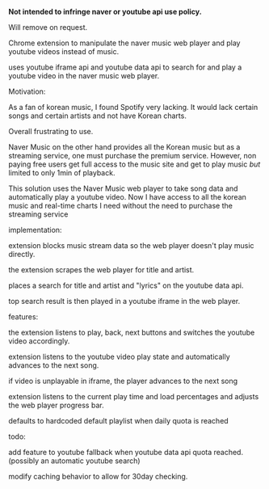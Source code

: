 __Not intended to infringe naver or youtube api use policy.__


Will remove on request.


Chrome extension to manipulate the naver music web player and play youtube videos instead of music.


uses youtube iframe api and youtube data api to search for and play a youtube video in the naver music web player.

Motivation:

  As a fan of korean music, I found Spotify very lacking. It would lack certain songs and certain artists and not have Korean charts. 
  
  Overall frustrating to use. 
  
  Naver Music on the other hand provides all the Korean music but as a streaming service, one must purchase the premium service. However, non paying free users get full access to the music site and get to play music _but_ limited to only 1min of playback. 

  This solution uses the Naver Music web player to take song data and automatically play a youtube video. 
  Now I have access to all the korean music and real-time charts I need without the need to purchase the streaming service


implementation:

extension blocks music stream data so the web player doesn't play music directly.

the extension scrapes the web player for title and artist.

places a search for title and artist and "lyrics" on the youtube data api.

top search result is then played in a youtube iframe in the web player.




features:

the extension listens to play, back, next buttons and switches the youtube video accordingly.

extension listens to the youtube video play state and automatically advances to the next song.

if video is unplayable in iframe, the player advances to the next song

extension listens to the current play time and load percentages and adjusts the web player progress bar.

defaults to hardcoded default playlist when daily quota is reached




todo:

add feature to youtube fallback when youtube data api quota reached. (possibly an automatic youtube search)

modify caching behavior to allow for 30day checking.
